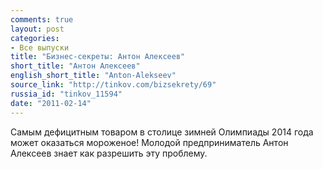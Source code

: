 ```yaml
---
comments: true
layout: post
categories:
- Все выпуски
title: "Бизнес-секреты: Антон Алексеев"
short_title: "Антон Алексеев"
english_short_title: "Anton-Alekseev"
source_link: "http://tinkov.com/bizsekrety/69"
russia_id: "tinkov_11594"
date: "2011-02-14"
---
```

Самым дефицитным товаром в столице зимней Олимпиады 2014 года может оказаться мороженое! Молодой предприниматель Антон Алексеев знает как разрешить эту проблему.
